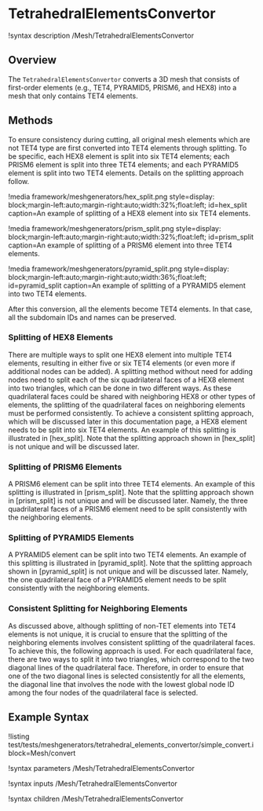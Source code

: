 # TetrahedralElementsConvertor

!syntax description /Mesh/TetrahedralElementsConvertor

## Overview

The `TetrahedralElementsConvertor` converts a 3D mesh that consists of first-order elements (e.g., TET4, PYRAMID5, PRISM6, and HEX8) into a mesh that only contains TET4 elements.

## Methods

To ensure consistency during cutting, all original mesh elements which are not TET4 type are first converted into TET4 elements through splitting. To be specific, each HEX8 element is split into six TET4 elements; each PRISM6 element is split into three TET4 elements; and each PYRAMID5 element is split into two TET4 elements. Details on the splitting approach follow.

!media framework/meshgenerators/hex_split.png
      style=display: block;margin-left:auto;margin-right:auto;width:32%;float:left;
      id=hex_split
      caption=An example of splitting of a HEX8 element into six TET4 elements.

!media framework/meshgenerators/prism_split.png
      style=display: block;margin-left:auto;margin-right:auto;width:32%;float:left;
      id=prism_split
      caption=An example of splitting of a PRISM6 element into three TET4 elements.

!media framework/meshgenerators/pyramid_split.png
      style=display: block;margin-left:auto;margin-right:auto;width:36%;float:left;
      id=pyramid_split
      caption=An example of splitting of a PYRAMID5 element into two TET4 elements.

After this conversion, all the elements become TET4 elements. In that case, all the subdomain IDs and names can be preserved.

### Splitting of HEX8 Elements

There are multiple ways to split one HEX8 element into multiple TET4 elements, resulting in either five or six TET4 elements (or even more if additional nodes can be added). A splitting method without need for adding nodes need to split each of the six quadrilateral faces of a HEX8 element into two triangles, which can be done in two different ways. As these quadrilateral faces could be shared with neighboring HEX8 or other types of elements, the splitting of the quadrilateral faces on neighboring elements must be performed consistently. To achieve a consistent splitting approach, which will be discussed later in this documentation page, a HEX8 element needs to be split into six TET4 elements. An example of this splitting is illustrated in [hex_split]. Note that the splitting approach shown in [hex_split] is not unique and will be discussed later.

### Splitting of PRISM6 Elements

A PRISM6 element can be split into three TET4 elements. An example of this splitting is illustrated in [prism_split]. Note that the splitting approach shown in [prism_split] is not unique and will be discussed later. Namely, the three quadrilateral faces of a PRISM6 element need to be split consistently with the neighboring elements.

### Splitting of PYRAMID5 Elements

A PYRAMID5 element can be split into two TET4 elements. An example of this splitting is illustrated in [pyramid_split]. Note that the splitting approach shown in [pyramid_split] is not unique and will be discussed later. Namely, the one quadrilateral face of a PYRAMID5 element needs to be split consistently with the neighboring elements.

### Consistent Splitting for Neighboring Elements

As discussed above, although splitting of non-TET elements into TET4 elements is not unique, it is crucial to ensure that the splitting of the neighboring elements involves consistent splitting of the quadrilateral faces. To achieve this, the following approach is used. For each quadrilateral face, there are two ways to split it into two triangles, which correspond to the two diagonal lines of the quadrilateral face. Therefore, in order to ensure that one of the two diagonal lines is selected consistently for all the elements, the diagonal line that involves the node with the lowest global node ID among the four nodes of the quadrilateral face is selected.

## Example Syntax

!listing test/tests/meshgenerators/tetrahedral_elements_convertor/simple_convert.i block=Mesh/convert

!syntax parameters /Mesh/TetrahedralElementsConvertor

!syntax inputs /Mesh/TetrahedralElementsConvertor

!syntax children /Mesh/TetrahedralElementsConvertor

